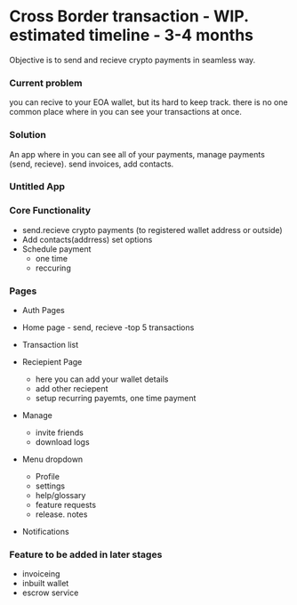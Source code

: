 # Cross Border transaction - WIP. estimated timeline - 3-4 months

Objective is to send and recieve crypto payments in seamless way.

### Current problem

you can recive to your EOA wallet, but its hard to keep track. there is no one common place where in you can see your transactions at once.

### Solution

An app where in you can see all of your payments, manage payments (send, recieve). send invoices, add contacts.

### Untitled App

### Core Functionality

- send.recieve crypto payments (to registered wallet address or outside)
- Add contacts(addrress) set options
- Schedule payment
  - one time
  - reccuring

### Pages

- Auth Pages
- Home page - send, recieve -top 5 transactions
- Transaction list
- Reciepient Page

  - here you can add your wallet details
  - add other reciepent
  - setup recurring payemts, one time payment

- Manage

  - invite friends
  - download logs

- Menu dropdown

  - Profile
  - settings
  - help/glossary
  - feature requests
  - release. notes

- Notifications

### Feature to be added in later stages

- invoiceing
- inbuilt wallet
- escrow service
